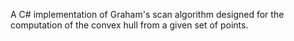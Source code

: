 A C# implementation of Graham's scan algorithm designed for the computation of the convex hull from a given set of points.
